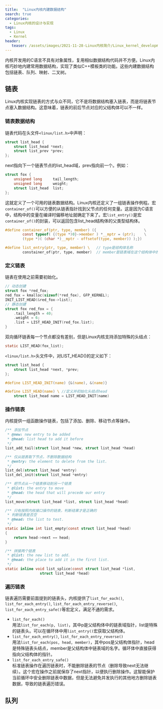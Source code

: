 ```yaml
---
title:  "Linux内核内建数据结构"
search: true
categories:
  - Linux内核的设计与实现
tags:
  - Linux
  - Kernel
header:
   teaser: /assets/images/2021-11-28-Linux内核简介/Linux_kernel_development.jpg
---
```


内核开发用的C语言不具有对象属性，复用相似数据结构代码并不方便。Linux内核巧妙地内建常用数据结构，实现了类似C++模板类的功能。这些内建数据结构包括链表、队列、映射、二叉树。

## 链表

Linux内核实现链表的方式与众不同，它不是将数据结构塞入链表，而是将链表节点塞入数据结构。这意味着，链表的前后节点对应的父结构体可以不一样。

### 链表数据结构

链表代码在头文件`<linux/list.h>`中声明：

```c
struct list_head {
    struct list_head *next;
    struct list_prev *prev;
};
```

next指向下一个链表节点的list_head域，prev指向前一个。例如：

```c
struct fox {
    unsigned long     tail_length;
    unsigned long     weight;
    struct list_head  list;
};
```

这就定义了一个可用的链表数据结构。Linux内核还定义了一组链表操作例程。宏`container_of()`可以方便的从链表指针找到父节点的任何变量。这是因为C语言中，结构中的变量在编译时偏移地址就确定下来了。宏`list_entry()`是宏`container_of()`的封装，可以返回包含list_head结构体的父类型结构体。

```c
#define container_of(ptr, type, member) ({                      \
        const typeof( {(type *)0}->member ) *__mptr = (ptr);    \
        (type *)( (char *)__mptr - offsetof(type, member)) );})

#define list_entry(ptr, type, member) \   // type是结构体名称
        constainer_of(ptr, type, member)  // member是链表域在这个结构体中的名称
```

### 定义链表

链表在使用之前需要初始化。

```c
// 动态创建
struct fox *red_fox;
red_fox = kmalloc(sizeof(*red_fox), GFP_KERNEL);
INIT_LIST_HEAD(&red_fox->list);
// 静态创建
struct fox red_fox = {
    .tail_length = 40;
    .weight = 6;
    .list = LIST_HEAD_INIT(red_fox.list);
}
```

双向循环链表每一个节点都没有差别，但是Linux内核支持添加特殊的头结点：
```c
static LIST_HEAD(fox_list);
```
`<linux/list.h>`头文件中，对LIST_HEAD()的定义如下：
```c
struct list_head {
    struct list_head *next, *prev;
};

#define LIST_HEAD_INIT(name) {&(name), &(name)} 

#define LIST_HEAD(name) \ //定义并初始化头结点head
    struct list_head name = LIST_HEAD_INIT(name)
```

### 操作链表

内核提供一组函数操作链表，包括了添加、删除、移动节点等操作。

```c
/** 添加节点
 * @new: new entry to be added
 * @head: list head to add it before
 */
list_add_tail(struct list_head *new, struct list_head *head)

/** 仅从链表取下节点，不删除数据结构
 * @entry: the element to delete from the list.
 */
list_del(struct list_head *entry)
list_del_init(struct list_head *entry)

/** 把节点从一个链表移动到另一个链表
 * @list: the entry to move
 * @head: the head that will precede our entry
 */
list_move(struct list_head *list, struct list_head *head)

/** 只有按照内核接口操作的链表，判断结果才是正确的
 * 判断链表是否空
 * @head: the list to test.
 */
static inline int list_empty(const struct list_head *head)
{
    return head->next == head;
}

/** 拼接两个链表
 * @list: the new list to add.
 * @head: the place to add it in the first list.
 */
static inline void list_splice(const struct list_head *list,
				struct list_head *head)
```

### 遍历链表

链表遍历需要前面提到的链表头，内核提供了`list_for_each()`, `list_for_each_entry()`, `list_for_each_entry_reverse()`, `list_for_each_entry_safe()`等宏定义，满足不通的需求。

* `list_for_each()`  
  用法`list_for_each(p, list)`，其中p是父结构体中的链表域指针，list是特殊的链表头。可以在循环体中用`list_entry()`宏获取父结构体。
* `list_for_each_entry()`, `list_for_each_entry_reverse()`  
  用法`list_for_each(pos, head, member)`，其中pos是父结构体指针，head是特殊链表头结点，member是父结构体中链表域的名字。循环体中直接获得指向父结构体的指针。
* `list_for_each_entry_safe()`  
  标准链表操作在遍历链表时，不能删除链表的节点（删除导致next无法继续）。这个宏在操作之前就保存了next指针，以便执行删除操作。这智能保护当前循环中安全删除链表中数据，但是无法避免并发执行的其他地方删除链表数据，导致的链表遍历错误。

## 队列